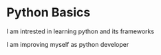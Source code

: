 # Python Basics

I am intrested in learning python and its frameworks

I am improving myself as python developer 
